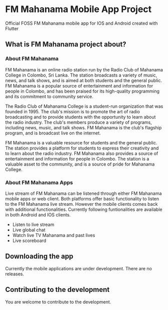 # FM Mahanama Mobile App Project

Official FOSS FM Mahanama mobile app for IOS and Android created with Flutter


## What is FM Mahanama project about?

### About FM Mahanama

FM Mahanama is an online radio station run by the Radio Club of Mahanama College in Colombo, Sri Lanka. The station broadcasts a variety of music, news, and talk shows, and is aimed at both students and the general public. FM Mahanama is a popular source of entertainment and information for people in Colombo, and has been praised for its high-quality programming and its commitment to community service.

The Radio Club of Mahanama College is a student-run organization that was founded in 1995. The club's mission is to promote the art of radio broadcasting and to provide students with the opportunity to learn about the radio industry. The club's members produce a variety of programs, including news, music, and talk shows. FM Mahanama is the club's flagship program, and is broadcast live on the internet.

FM Mahanama is a valuable resource for students and the general public. The station provides a platform for students to express their creativity and to learn about the radio industry. FM Mahanama also provides a source of entertainment and information for people in Colombo. The station is a valuable asset to the community, and is a source of pride for Mahanama College.


### About FM Mahanama Apps

Live stream of FM Mahanama can be listened through either FM Mahanama mobile apps or web client. Both platforms offer basic functionality to listen to the FM Mahanama live stream. However the mobile clients comes back with additional functionalities. Currently following funtionalities are available in both Android and IOS clients.

* Listen to live stream
* Live global chat
* Watch live TV Mahanama and past lives
* Live scoreboard


## Downloading the app

Currently the mobile applications are under development. There are no releases.


## Contributing to the development

You are welcome to contribute to the development.
